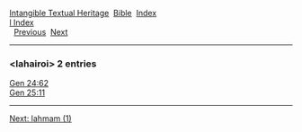 [Intangible Textual Heritage](../../index)  [Bible](../index) 
[Index](index)   
[l Index](_l_)  
  [Previous](c06582)  [Next](c06584) 

------------------------------------------------------------------------

### &lt;lahairoi&gt; 2 entries

[Gen 24:62](../kjv/gen024.htm#062)  
[Gen 25:11](../kjv/gen025.htm#011)  

------------------------------------------------------------------------

[Next: lahmam (1)](c06584)
